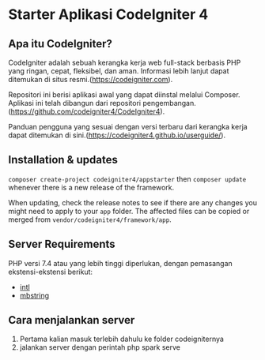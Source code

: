 # Starter Aplikasi CodeIgniter 4

## Apa itu CodeIgniter?

CodeIgniter adalah sebuah kerangka kerja web full-stack berbasis PHP yang ringan, cepat, fleksibel, dan aman.
Informasi lebih lanjut dapat ditemukan di situs resmi.(https://codeigniter.com).

Repositori ini berisi aplikasi awal yang dapat diinstal melalui Composer.
Aplikasi ini telah dibangun dari
repositori pengembangan.(https://github.com/codeigniter4/CodeIgniter4).

Panduan pengguna yang sesuai dengan versi terbaru dari kerangka kerja dapat ditemukan
di sini.(https://codeigniter4.github.io/userguide/).

## Installation & updates

`composer create-project codeigniter4/appstarter` then `composer update` whenever
there is a new release of the framework.

When updating, check the release notes to see if there are any changes you might need to apply
to your `app` folder. The affected files can be copied or merged from
`vendor/codeigniter4/framework/app`.

## Server Requirements

PHP versi 7.4 atau yang lebih tinggi diperlukan, dengan pemasangan ekstensi-ekstensi berikut:

- [intl](http://php.net/manual/en/intl.requirements.php)
- [mbstring](http://php.net/manual/en/mbstring.installation.php)

## Cara menjalankan server

1. Pertama kalian masuk terlebih dahulu ke folder codeigniternya
2. jalankan server dengan perintah php spark serve
